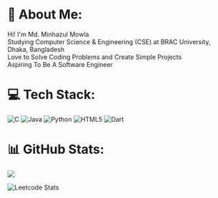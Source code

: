 # 💫 About Me:
Hi! I'm Md. Minhazul Mowla<br>Studying Computer Science & Engineering (CSE) at BRAC University, Dhaka, Bangladesh<br>Love to Solve Coding Problems and Create Simple Projects<br>Aspiring To Be A Software Engineer

# 💻 Tech Stack:
![C](https://img.shields.io/badge/c-%2300599C.svg?style=for-the-badge&logo=c&logoColor=white) ![Java](https://img.shields.io/badge/java-%23ED8B00.svg?style=for-the-badge&logo=openjdk&logoColor=white) ![Python](https://img.shields.io/badge/python-3670A0?style=for-the-badge&logo=python&logoColor=ffdd54) ![HTML5](https://img.shields.io/badge/html5-%23E34F26.svg?style=for-the-badge&logo=html5&logoColor=white) ![Dart](https://img.shields.io/badge/dart-%230175C2.svg?style=for-the-badge&logo=dart&logoColor=white)
# 📊 GitHub Stats:
![](https://github-readme-stats.vercel.app/api?username=DeadboyTALHA&theme=github_dark_dimmed&hide_border=false&include_all_commits=false&count_private=false)
<!-- Proudly created with GPRM ( https://gprm.itsvg.in ) -->
![Leetcode Stats](https://leetcard.jacoblin.cool/DeadboyTalha?ext=heatmap)
